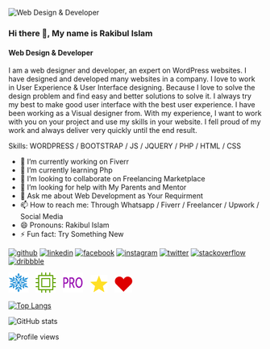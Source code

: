 ![Web Design & Developer](https://arturssmirnovs.github.io/github-profile-readme-generator/images/banner.png)

### Hi there 👋, My name is Rakibul Islam
#### Web Design & Developer

I am a web designer and developer, an expert on
WordPress websites. I have designed and
developed many websites in a company. I love to work in User Experience & User Interface designing. Because I love to solve
the design problem and find easy and better
solutions to solve it. I always try my best to make
good user interface with the best user
experience. I have been working as a Visual
designer from. With my experience, I want to
work with you on your project and use my skills in
your website. I fell proud of my work and always
deliver very quickly until the end result. 

Skills: WORDPRESS /  BOOTSTRAP / JS / JQUERY / PHP / HTML / CSS

- 🔭 I’m currently working on Fiverr 
- 🌱 I’m currently learning Php 
- 👯 I’m looking to collaborate on Freelancing Marketplace 
- 🤔 I’m looking for help with My Parents and Mentor 
- 💬 Ask me about Web Development as Your Requirment 
- 📫 How to reach me: Through Whatsapp / Fiverr / Freelancer / Upwork / Social Media 
- 😄 Pronouns: Rakibul Islam 
- ⚡ Fun fact: Try Something New 


[<img src='https://cdn.jsdelivr.net/npm/simple-icons@3.0.1/icons/github.svg' alt='github' height='40'>](https://github.com/webexpert-rakib)  [<img src='https://cdn.jsdelivr.net/npm/simple-icons@3.0.1/icons/linkedin.svg' alt='linkedin' height='40'>](https://www.linkedin.com/in/webexpert_rakib/)  [<img src='https://cdn.jsdelivr.net/npm/simple-icons@3.0.1/icons/facebook.svg' alt='facebook' height='40'>](https://www.facebook.com/webexpert_rakib)  [<img src='https://cdn.jsdelivr.net/npm/simple-icons@3.0.1/icons/instagram.svg' alt='instagram' height='40'>](https://www.instagram.com/webexpert_rakib/)  [<img src='https://cdn.jsdelivr.net/npm/simple-icons@3.0.1/icons/twitter.svg' alt='twitter' height='40'>](https://twitter.com/webexpert_rakib)  [<img src='https://cdn.jsdelivr.net/npm/simple-icons@3.0.1/icons/stackoverflow.svg' alt='stackoverflow' height='40'>](https://stackoverflow.com/users/webexpert_rakib)  [<img src='https://cdn.jsdelivr.net/npm/simple-icons@3.0.1/icons/dribbble.svg' alt='dribbble' height='40'>](webexpert_rakib)  

<a href='https://archiveprogram.github.com/'><img src='https://raw.githubusercontent.com/acervenky/animated-github-badges/master/assets/acbadge.gif' width='40' height='40'></a> <a href='https://docs.github.com/en/developers'><img src='https://raw.githubusercontent.com/acervenky/animated-github-badges/master/assets/devbadge.gif' width='40' height='40'></a> <a href='https://github.com/pricing'><img src='https://raw.githubusercontent.com/acervenky/animated-github-badges/master/assets/pro.gif' width='40' height='40'></a> <a href='https://stars.github.com/'><img src='https://raw.githubusercontent.com/acervenky/animated-github-badges/master/assets/starbadge.gif' width='35' height='35'></a> <a href='https://docs.github.com/en/github/supporting-the-open-source-community-with-github-sponsors'><img src='https://raw.githubusercontent.com/acervenky/animated-github-badges/master/assets/sponsorbadge.gif' width='35' height='35'></a> 

[![Top Langs](https://github-readme-stats.vercel.app/api/top-langs/?username=webexpert-rakib)](https://github.com/anuraghazra/github-readme-stats)

![GitHub stats](https://github-readme-stats.vercel.app/api?username=webexpert-rakib&show_icons=true&count_private=true)  

![Profile views](https://gpvc.arturio.dev/webexpert-rakib)  
